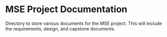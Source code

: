 # MSE Project Documentation
Directory to store various documents for the MSE project.
This will include the requirements, design, and capstone documents.
